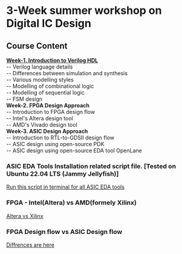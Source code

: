 # 3-Week summer workshop on Digital IC Design

## Course Content
<b>[Week-1. Introduction to Verilog HDL](https://github.com/dicdesign/workshop_may6th_25th_2024/tree/main/week1)</b><br>
-- Verilog language details<br>
-- Differences between simulation and synthesis<br>
-- Various modelling styles<br>
-- Modelling of combinational logic<br>
-- Modelling of sequential logic<br>
-- FSM design<br>
<b>Week-2. FPGA Design Approach</b><br>
-- Introduction to FPGA design flow<br>
-- Intel's Altera design tool<br>
-- AMD's Vivado design tool<br>
<b>Week-3. ASIC Design Approach</b><br>
-- Introduction to RTL-to-GDSII design flow<br>
-- ASIC design using open-source PDK<br>
-- ASIC design using open-source EDA tool OpenLane<br>


### ASIC EDA Tools Installation related script file. \[Tested on Ubuntu 22.04 LTS (Jammy Jellyfish)]

[Run this script in terminal for all ASIC EDA tools](https://github.com/dicdesign/asic_edatools/blob/main/asic_tools_set.sh)

### FPGA - Intel(Altera) vs AMD(formely Xilinx)

[Altera vs Xilinx](https://docs.google.com/presentation/d/1UjuVQYawC5oMuDx1xbk9JFqz_DkDWDaYbZRrK8cdNzs/edit?usp=sharing)

### FPGA Design flow vs ASIC Design flow
[Diffrences are here](https://docs.google.com/presentation/d/1EzmxAGp5TPo06JAFgg3ooUfq1WtbkcLWAxfCHvhAtz4/edit?usp=sharing)
